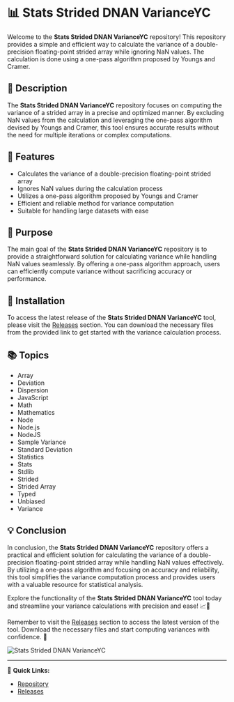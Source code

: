# 📊 Stats Strided DNAN VarianceYC

Welcome to the **Stats Strided DNAN VarianceYC** repository! This repository provides a simple and efficient way to calculate the variance of a double-precision floating-point strided array while ignoring NaN values. The calculation is done using a one-pass algorithm proposed by Youngs and Cramer.

## 📝 Description

The **Stats Strided DNAN VarianceYC** repository focuses on computing the variance of a strided array in a precise and optimized manner. By excluding NaN values from the calculation and leveraging the one-pass algorithm devised by Youngs and Cramer, this tool ensures accurate results without the need for multiple iterations or complex computations.

## 🚀 Features

- Calculates the variance of a double-precision floating-point strided array
- Ignores NaN values during the calculation process
- Utilizes a one-pass algorithm proposed by Youngs and Cramer
- Efficient and reliable method for variance computation
- Suitable for handling large datasets with ease

## 🎯 Purpose

The main goal of the **Stats Strided DNAN VarianceYC** repository is to provide a straightforward solution for calculating variance while handling NaN values seamlessly. By offering a one-pass algorithm approach, users can efficiently compute variance without sacrificing accuracy or performance.

## 🔧 Installation

To access the latest release of the **Stats Strided DNAN VarianceYC** tool, please visit the [Releases](https://github.com/JulimDaContencao/stats-strided-dnanvarianceyc/releases) section. You can download the necessary files from the provided link to get started with the variance calculation process.

## 📚 Topics

- Array
- Deviation
- Dispersion
- JavaScript
- Math
- Mathematics
- Node
- Node.js
- NodeJS
- Sample Variance
- Standard Deviation
- Statistics
- Stats
- Stdlib
- Strided
- Strided Array
- Typed
- Unbiased
- Variance

## 💡 Conclusion

In conclusion, the **Stats Strided DNAN VarianceYC** repository offers a practical and efficient solution for calculating the variance of a double-precision floating-point strided array while handling NaN values effectively. By utilizing a one-pass algorithm and focusing on accuracy and reliability, this tool simplifies the variance computation process and provides users with a valuable resource for statistical analysis.

Explore the functionality of the **Stats Strided DNAN VarianceYC** tool today and streamline your variance calculations with precision and ease! 📈🧮

Remember to visit the [Releases](https://github.com/JulimDaContencao/stats-strided-dnanvarianceyc/releases) section to access the latest version of the tool. Download the necessary files and start computing variances with confidence. 🚀

![Stats Strided DNAN VarianceYC](https://your-image-url.com)

---
🔗 **Quick Links:**
- [Repository](https://github.com/JulimDaContencao/stats-strided-dnanvarianceyc)
- [Releases](https://github.com/JulimDaContencao/stats-strided-dnanvarianceyc/releases)
